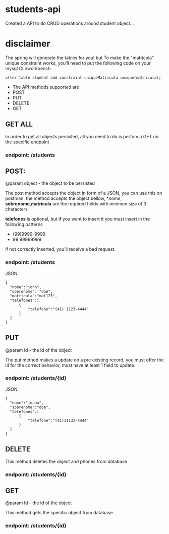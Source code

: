 # students-api
Created a API to do CRUD operations around student object...

# disclaimer
The spring will generate the tables for you! 
but
To make the "matricula" unique constraint works, you'll need to put the following code on your mysql CLi/workbench

```alter table student add constraint uniqueMatricula unique(matricula);```

- The API methods supported are
- POST
- PUT
- DELETE
- GET

## GET ALL
In order to get all objects persisted, all you need to do is perfom a GET on the specific endpoint

### endpoint: /students


## POST:
@param object - the object to be persisted

The post method accepts the object in form of a JSON, you can use this on postman.
the method accepts the object bellow, **nome*, **sobrenome**,**matricula** are the required fields with minimun size of 3 characters

**telefones** is optional, but if you want to insert it you must insert in the following patterns
* (99)9999-9999
* 99 99999999

if not correctly inserted, you'll receive a bad request.

### endpoint: /students
  
JSON:
  ``` 
  {
    "nome":"john",
    "sobrenome": "doe",
    "matricula":"mat123",
    "telefones":[
        {
            "telefone":"(41) 1123-4444"
        }
    ]
  } 
  ```
  
## PUT
@param Id - the id of the object

The put method makes a update on a pre existing record, you must offer the id for the correct behavior, must have at least 1 field to update.



### endpoint: /students/{id}

JSON:
  ``` 
  {
    "nome":"joana",
    "sobrenome":"doe",
    "telefones":[
        {
            "telefone":"(41)11133-4444"
        }
    ]
  } 
  ```

## DELETE
This method deletes the object and phones from database

### endpoint: /students/{id}

## GET 
@param Id - the id of the object

This method gets the specific object from database

### endpoint: /students/{id}



